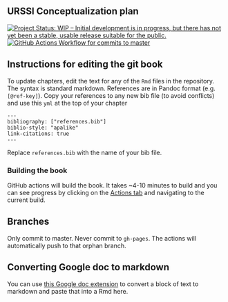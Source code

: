 ## URSSI Conceptualization plan

<!-- badges: start -->
[![Project Status: WIP – Initial development is in progress, but there has not yet been a stable, usable release suitable for the public.](https://www.repostatus.org/badges/latest/wip.svg)](https://www.repostatus.org/#wip)
[![GitHub Actions Workflow for commits to master](https://github.com/si2-urssi/plan/workflows/bookdown/badge.svg)](https://github.com/si2-urssi/plan/actions?query=workflow%3ARender-Book-from-master)
<!-- badges: end -->


## Instructions for editing the git book
To update chapters, edit the text for any of the `Rmd` files in the repository. The syntax is standard markdown. References are in Pandoc format (e.g. `[@ref-key]`). Copy your references to any new bib file (to avoid conflicts) and use this `yml` at the top of your chapter

```
---
bibliography: ["references.bib"]
biblio-style: "apalike"
link-citations: true
---
```

Replace `references.bib` with the name of your bib file.

### Building the book

GitHub actions will build the book. It takes ~4-10 minutes to build and you can see progress by clicking on the [Actions tab](https://github.com/si2-urssi/plan/actions?query=workflow%3Abookdown) and navigating to the current build.

## Branches

Only commit to master. Never commit to `gh-pages`. The actions will automatically push to that orphan branch.

## Converting Google doc to markdown

You can use [this Google doc extension](https://gsuite.google.com/marketplace/app/docs_to_markdown/700168918607) to convert a block of text to markdown and paste that into a Rmd here.